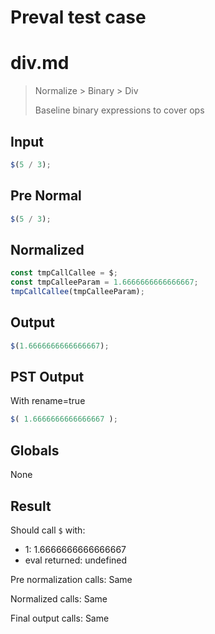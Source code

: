 # Preval test case

# div.md

> Normalize > Binary > Div
>
> Baseline binary expressions to cover ops

## Input

`````js filename=intro
$(5 / 3);
`````

## Pre Normal


`````js filename=intro
$(5 / 3);
`````

## Normalized


`````js filename=intro
const tmpCallCallee = $;
const tmpCalleeParam = 1.6666666666666667;
tmpCallCallee(tmpCalleeParam);
`````

## Output


`````js filename=intro
$(1.6666666666666667);
`````

## PST Output

With rename=true

`````js filename=intro
$( 1.6666666666666667 );
`````

## Globals

None

## Result

Should call `$` with:
 - 1: 1.6666666666666667
 - eval returned: undefined

Pre normalization calls: Same

Normalized calls: Same

Final output calls: Same
